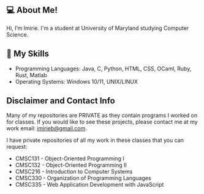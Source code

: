 ## 💻 About Me!
Hi, I’m Imirie. I'm a student at University of Maryland studying Computer Science.

## 📖 My Skills
* Programming Languages: Java, C, Python, HTML, CSS, OCaml, Ruby, Rust, Matlab
* Operating Systems: Windows 10/11, UNIX/LINUX

## Disclaimer and Contact Info
Many of my repositories are PRIVATE as they contain programs I worked on for classes. If you would like to see these projects, please contact me at my work email: imirieb@gmail.com.

I have private repositories of all my work in these classes that you can request:
* CMSC131 - Object-Oriented Programming I
* CMSC132 - Object-Oriented Programming II
* CMSC216 - Introduction to Computer Systems
* CMSC330 - Organization of Programming Languages
* CMSC335 - Web Application Development with JavaScript
<!---
ibilley7/ibilley7 is a ✨ special ✨ repository because its `README.md` (this file) appears on your GitHub profile.
You can click the Preview link to take a look at your changes.
--->
